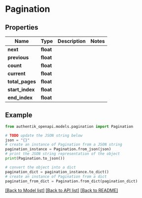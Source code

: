 # Pagination


## Properties

Name | Type | Description | Notes
------------ | ------------- | ------------- | -------------
**next** | **float** |  | 
**previous** | **float** |  | 
**count** | **float** |  | 
**current** | **float** |  | 
**total_pages** | **float** |  | 
**start_index** | **float** |  | 
**end_index** | **float** |  | 

## Example

```python
from authentik_openapi.models.pagination import Pagination

# TODO update the JSON string below
json = "{}"
# create an instance of Pagination from a JSON string
pagination_instance = Pagination.from_json(json)
# print the JSON string representation of the object
print(Pagination.to_json())

# convert the object into a dict
pagination_dict = pagination_instance.to_dict()
# create an instance of Pagination from a dict
pagination_from_dict = Pagination.from_dict(pagination_dict)
```
[[Back to Model list]](../README.md#documentation-for-models) [[Back to API list]](../README.md#documentation-for-api-endpoints) [[Back to README]](../README.md)


